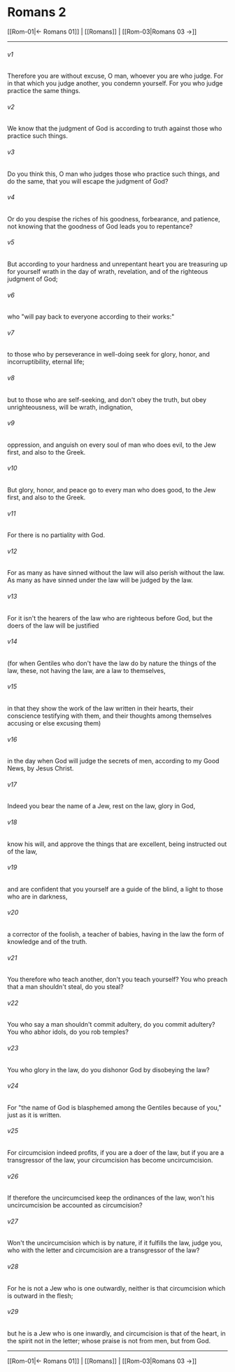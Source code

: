 # Romans 2

[[Rom-01|← Romans 01]] | [[Romans]] | [[Rom-03|Romans 03 →]]
***



###### v1 
Therefore you are without excuse, O man, whoever you are who judge. For in that which you judge another, you condemn yourself. For you who judge practice the same things. 

###### v2 
We know that the judgment of God is according to truth against those who practice such things. 

###### v3 
Do you think this, O man who judges those who practice such things, and do the same, that you will escape the judgment of God? 

###### v4 
Or do you despise the riches of his goodness, forbearance, and patience, not knowing that the goodness of God leads you to repentance? 

###### v5 
But according to your hardness and unrepentant heart you are treasuring up for yourself wrath in the day of wrath, revelation, and of the righteous judgment of God; 

###### v6 
who "will pay back to everyone according to their works:" 

###### v7 
to those who by perseverance in well-doing seek for glory, honor, and incorruptibility, eternal life; 

###### v8 
but to those who are self-seeking, and don't obey the truth, but obey unrighteousness, will be wrath, indignation, 

###### v9 
oppression, and anguish on every soul of man who does evil, to the Jew first, and also to the Greek. 

###### v10 
But glory, honor, and peace go to every man who does good, to the Jew first, and also to the Greek. 

###### v11 
For there is no partiality with God. 

###### v12 
For as many as have sinned without the law will also perish without the law. As many as have sinned under the law will be judged by the law. 

###### v13 
For it isn't the hearers of the law who are righteous before God, but the doers of the law will be justified 

###### v14 
(for when Gentiles who don't have the law do by nature the things of the law, these, not having the law, are a law to themselves, 

###### v15 
in that they show the work of the law written in their hearts, their conscience testifying with them, and their thoughts among themselves accusing or else excusing them) 

###### v16 
in the day when God will judge the secrets of men, according to my Good News, by Jesus Christ. 

###### v17 
Indeed you bear the name of a Jew, rest on the law, glory in God, 

###### v18 
know his will, and approve the things that are excellent, being instructed out of the law, 

###### v19 
and are confident that you yourself are a guide of the blind, a light to those who are in darkness, 

###### v20 
a corrector of the foolish, a teacher of babies, having in the law the form of knowledge and of the truth. 

###### v21 
You therefore who teach another, don't you teach yourself? You who preach that a man shouldn't steal, do you steal? 

###### v22 
You who say a man shouldn't commit adultery, do you commit adultery? You who abhor idols, do you rob temples? 

###### v23 
You who glory in the law, do you dishonor God by disobeying the law? 

###### v24 
For "the name of God is blasphemed among the Gentiles because of you,"  just as it is written. 

###### v25 
For circumcision indeed profits, if you are a doer of the law, but if you are a transgressor of the law, your circumcision has become uncircumcision. 

###### v26 
If therefore the uncircumcised keep the ordinances of the law, won't his uncircumcision be accounted as circumcision? 

###### v27 
Won't the uncircumcision which is by nature, if it fulfills the law, judge you, who with the letter and circumcision are a transgressor of the law? 

###### v28 
For he is not a Jew who is one outwardly, neither is that circumcision which is outward in the flesh; 

###### v29 
but he is a Jew who is one inwardly, and circumcision is that of the heart, in the spirit not in the letter; whose praise is not from men, but from God.

***
[[Rom-01|← Romans 01]] | [[Romans]] | [[Rom-03|Romans 03 →]]

